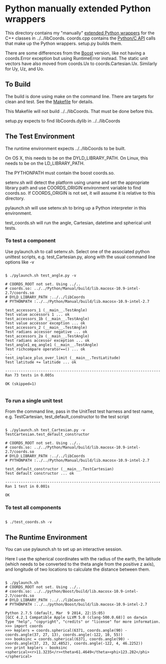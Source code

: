 # Python manually extended Python wrappers

This directory contains my "manually" [extended Python
wrappers](http://docs.python.org/extending/newtypes.html) for the C++
classes in ../../libCoords. coords.cpp contains the [Python/C
API](http://docs.python.org/c-api) calls that make up the
Python wrappers. setup.py builds them.

There are some differences from the [Boost](../Boost) version,
like not having a coords.Error exception but using RuntimeError
instead. The static unit vectors have also moved from coords.Ux
to coords.Cartesian.Ux. Similarly for Uy, Uz, and Uo.

## To Build

The build is done using make on the command line. There are targets
for clean and test. See the [Makefile](Makefile) for details.

This Makefile will not build ../../libCoords. That must be done before this.

setup.py expects to find libCoords.dylib in ../../libCoords


## The Test Environment

The runtime environment expects ../../libCoords to be built.

On OS X, this needs to be on the DYLD_LIBRARY_PATH.
On Linux, this needs to be on the LD_LIBRARY_PATH.

The PYTHONPATH must contain the boost coords.so.

setenv.sh will detect the platform using uname and set the appropriate
library path and use COORDS_ORIGIN environment variable to find
coords.so. If COORDS_ORIGIN is not set, it will assume it is relative
to this directory.

pylaunch.sh will use setenv.sh to bring up a Python interpreter in
this environment.

test_coords.sh will run the angle, Cartesian, datetime and spherical
unit tests.


### To test a component


Use pylaunch.sh to call setenv.sh. Select one of the associated python
unittest scripts, e.g. test_Cartesian.py, along with the usual command
line options like -v

```

$ ./pylaunch.sh test_angle.py -v

# COORDS_ROOT not set. Using ../..
# coords.so: ../../Python/Manual/build/lib.macosx-10.9-intel-2.7/coords.so
# DYLD_LIBRARY_PATH :../../libCoords
# PYTHONPATH :../../Python/Manual/build/lib.macosx-10.9-intel-2.7

test_accessors_1 (__main__.TestAngle)
Test value accessors 1 ... ok
test_accessors_1b (__main__.TestAngle)
Test value accessor exception ... ok
test_accessors_2 (__main__.TestAngle)
Test radians accessor negative ... ok
test_accessors_2a (__main__.TestAngle)
Test radians accessor exception ... ok
test_angle1_eq_angle1 (__main__.TestAngle)
Test richcompare operator==() ... ok
...
test_inplace_plus_over_limit (__main__.TestLatitude)
Test latitude += latitude ... ok

----------------------------------------------------------------------
Ran 73 tests in 0.005s

OK (skipped=1)


```


### To run a single unit test

From the command line, pass in the UnitTest test harness and test name,
e.g. TestCartesian, test_default_constructor to the test script

```

$ ./pylaunch.sh test_Cartesian.py -v TestCartesian.test_default_constructor

# COORDS_ROOT not set. Using ../..
# coords.so: ../../Python/Manual/build/lib.macosx-10.9-intel-2.7/coords.so
# DYLD_LIBRARY_PATH :../../libCoords
# PYTHONPATH :../../Python/Manual/build/lib.macosx-10.9-intel-2.7

test_default_constructor (__main__.TestCartesian)
Test default constructor ... ok

----------------------------------------------------------------------
Ran 1 test in 0.001s

OK

```


### To test all components

```

$ ./test_coords.sh -v

```

## The Runtime Environment

You can use pylaunch.sh to set up an interactive session.

Here I use the spherical coordinates with the radius of the earth, the
latitude (which needs to be converted to the theta angle from the
positive z axis), and longitude of two locations to calculate the
distance between them.

```

$ ./pylaunch.sh
# COORDS_ROOT not set. Using ../..
# coords.so: ../../python/Boost/build/lib.macosx-10.9-intel-2.7/coords.so
# DYLD_LIBRARY_PATH :../../libCoords
# PYTHONPATH :../../python/Boost/build/lib.macosx-10.9-intel-2.7

Python 2.7.5 (default, Mar  9 2014, 22:15:05)
[GCC 4.2.1 Compatible Apple LLVM 5.0 (clang-500.0.68)] on darwin
Type "help", "copyright", "credits" or "license" for more information.
>>> import coords
>>> keplers = coords.spherical(6371, coords.angle(90) - coords.angle(37, 27, 13), coords.angle(-122, 10, 55))
>>> booksinc = coords.spherical(6371, coords.angle(90) - coords.angle(37, 23, 32.4852), coords.angle(-122, 4, 46.2252))
>>> print keplers - booksinc
<spherical><r>11.3235</r><theta>61.4649</theta><phi>123.282</phi></spherical>

```